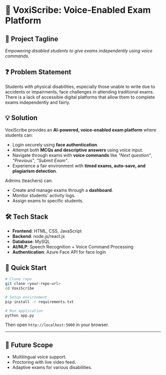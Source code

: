 # 🎤 VoxiScribe: Voice-Enabled Exam Platform

## 🚩 Project Tagline
*Empowering disabled students to give exams independently using voice commands.*

## ❓ Problem Statement
Students with physical disabilities, especially those unable to write due to accidents or impairments, face challenges in attending traditional exams. There is a lack of accessible digital platforms that allow them to complete exams independently and fairly.

## 💡 Solution
VoxiScribe provides an **AI-powered, voice-enabled exam platform** where students can:
- Login securely using **face authentication**.
- Attempt both **MCQs and descriptive answers** using voice input.  
- Navigate through exams with **voice commands** like *"Next question"*, *"Previous"*, *"Submit Exam"*.  
- Experience a fair environment with **timed exams, auto-save, and plagiarism detection**.  

Admins (teachers) can:  
- Create and manage exams through a **dashboard**.  
- Monitor students' activity logs.  
- Assign exams to specific students.  

## 🛠 Tech Stack
- **Frontend**: HTML, CSS, JavaScript  
- **Backend**: node.js/react.js
- **Database**: MySQL  
- **AI/NLP**: Speech Recognition + Voice Command Processing  
- **Authentication**: Azure Face API for face login  

## 🚀 Quick Start
```bash
# Clone repo
git clone <your-repo-url>
cd VoxiScribe

# Setup environment
pip install -r requirements.txt

# Run application
python app.py
```

Then open `http://localhost:5000` in your browser.

---

## 🔮 Future Scope
- Multilingual voice support.  
- Proctoring with live video feed.  
- Adaptive exams for various disabilities.  


